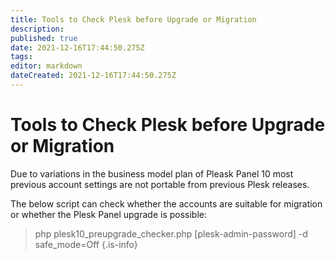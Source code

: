 ```yaml
---
title: Tools to Check Plesk before Upgrade or Migration
description: 
published: true
date: 2021-12-16T17:44:50.275Z
tags: 
editor: markdown
dateCreated: 2021-12-16T17:44:50.275Z
---
```


# Tools to Check Plesk before Upgrade or Migration


Due to variations in the business model plan of Pleask Panel 10 most previous account settings are not portable from previous Plesk releases.

The below script can check whether the  accounts are suitable for migration or whether the Plesk Panel upgrade is possible:

> php plesk10_preupgrade_checker.php [plesk-admin-password] -d safe_mode=Off
{.is-info}


